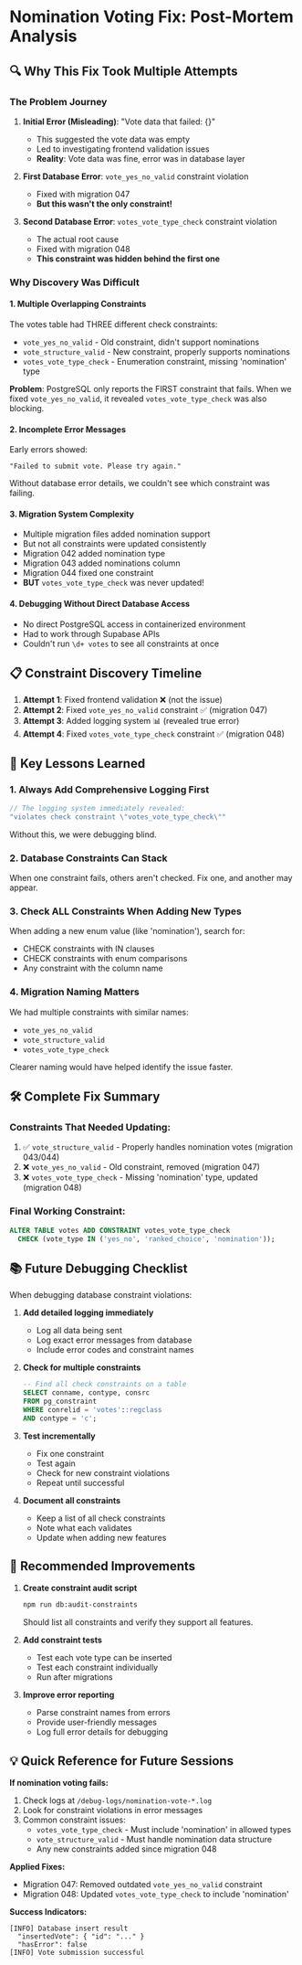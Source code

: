 # Nomination Voting Fix: Post-Mortem Analysis

## 🔍 Why This Fix Took Multiple Attempts

### The Problem Journey

1. **Initial Error (Misleading)**: "Vote data that failed: {}"
   - This suggested the vote data was empty
   - Led to investigating frontend validation issues
   - **Reality**: Vote data was fine, error was in database layer

2. **First Database Error**: `vote_yes_no_valid` constraint violation
   - Fixed with migration 047
   - **But this wasn't the only constraint!**

3. **Second Database Error**: `votes_vote_type_check` constraint violation
   - The actual root cause
   - Fixed with migration 048
   - **This constraint was hidden behind the first one**

### Why Discovery Was Difficult

#### 1. **Multiple Overlapping Constraints**
The votes table had THREE different check constraints:
- `vote_yes_no_valid` - Old constraint, didn't support nominations
- `vote_structure_valid` - New constraint, properly supports nominations
- `votes_vote_type_check` - Enumeration constraint, missing 'nomination' type

**Problem**: PostgreSQL only reports the FIRST constraint that fails. When we fixed `vote_yes_no_valid`, it revealed `votes_vote_type_check` was also blocking.

#### 2. **Incomplete Error Messages**
Early errors showed:
```
"Failed to submit vote. Please try again."
```
Without database error details, we couldn't see which constraint was failing.

#### 3. **Migration System Complexity**
- Multiple migration files added nomination support
- But not all constraints were updated consistently
- Migration 042 added nomination type
- Migration 043 added nominations column
- Migration 044 fixed one constraint
- **BUT** `votes_vote_type_check` was never updated!

#### 4. **Debugging Without Direct Database Access**
- No direct PostgreSQL access in containerized environment
- Had to work through Supabase APIs
- Couldn't run `\d+ votes` to see all constraints at once

## 📋 Constraint Discovery Timeline

1. **Attempt 1**: Fixed frontend validation ❌ (not the issue)
2. **Attempt 2**: Fixed `vote_yes_no_valid` constraint ✅ (migration 047)
3. **Attempt 3**: Added logging system 📊 (revealed true error)
4. **Attempt 4**: Fixed `votes_vote_type_check` constraint ✅ (migration 048)

## 🎯 Key Lessons Learned

### 1. **Always Add Comprehensive Logging First**
```typescript
// The logging system immediately revealed:
"violates check constraint \"votes_vote_type_check\""
```
Without this, we were debugging blind.

### 2. **Database Constraints Can Stack**
When one constraint fails, others aren't checked. Fix one, and another may appear.

### 3. **Check ALL Constraints When Adding New Types**
When adding a new enum value (like 'nomination'), search for:
- CHECK constraints with IN clauses
- CHECK constraints with enum comparisons
- Any constraint with the column name

### 4. **Migration Naming Matters**
We had multiple constraints with similar names:
- `vote_yes_no_valid`
- `vote_structure_valid`
- `votes_vote_type_check`

Clearer naming would have helped identify the issue faster.

## 🛠️ Complete Fix Summary

### Constraints That Needed Updating:
1. ✅ `vote_structure_valid` - Properly handles nomination votes (migration 043/044)
2. ❌ `vote_yes_no_valid` - Old constraint, removed (migration 047)
3. ❌ `votes_vote_type_check` - Missing 'nomination' type, updated (migration 048)

### Final Working Constraint:
```sql
ALTER TABLE votes ADD CONSTRAINT votes_vote_type_check
  CHECK (vote_type IN ('yes_no', 'ranked_choice', 'nomination'));
```

## 📚 Future Debugging Checklist

When debugging database constraint violations:

1. **Add detailed logging immediately**
   - Log all data being sent
   - Log exact error messages from database
   - Include error codes and constraint names

2. **Check for multiple constraints**
   ```sql
   -- Find all check constraints on a table
   SELECT conname, contype, consrc
   FROM pg_constraint
   WHERE conrelid = 'votes'::regclass
   AND contype = 'c';
   ```

3. **Test incrementally**
   - Fix one constraint
   - Test again
   - Check for new constraint violations
   - Repeat until successful

4. **Document all constraints**
   - Keep a list of all check constraints
   - Note what each validates
   - Update when adding new features

## 🚀 Recommended Improvements

1. **Create constraint audit script**
   ```bash
   npm run db:audit-constraints
   ```
   Should list all constraints and verify they support all features.

2. **Add constraint tests**
   - Test each vote type can be inserted
   - Test each constraint individually
   - Run after migrations

3. **Improve error reporting**
   - Parse constraint names from errors
   - Provide user-friendly messages
   - Log full error details for debugging

## 💡 Quick Reference for Future Sessions

**If nomination voting fails:**
1. Check logs at `/debug-logs/nomination-vote-*.log`
2. Look for constraint violations in error messages
3. Common constraint issues:
   - `votes_vote_type_check` - Must include 'nomination' in allowed types
   - `vote_structure_valid` - Must handle nomination data structure
   - Any new constraints added since migration 048

**Applied Fixes:**
- Migration 047: Removed outdated `vote_yes_no_valid` constraint
- Migration 048: Updated `votes_vote_type_check` to include 'nomination'

**Success Indicators:**
```log
[INFO] Database insert result
  "insertedVote": { "id": "..." }
  "hasError": false
[INFO] Vote submission successful
```